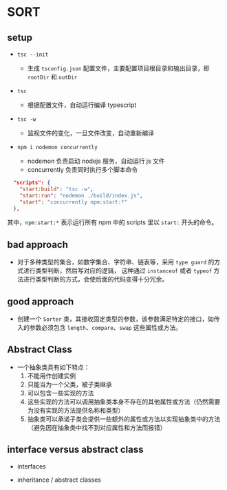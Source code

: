 # SORT

## setup

- `tsc --init`
  - 生成 `tsconfig.json` 配置文件，主要配置项目根目录和输出目录，即 `rootDir` 和 `outDir`

- `tsc`
  - 根据配置文件，自动运行编译 typescript

- `tsc -w`
  - 监视文件的变化，一旦文件改变，自动重新编译

- `npm i nodemon concurrently`
  - nodemon 负责启动 nodejs 服务，自动运行 js 文件
  - concurrently 负责同时执行多个脚本命令

```json
  "scripts": {
    "start:build": "tsc -w",
    "start:run": "nodemon ./build/index.js",
    "start": "concurrently npm:start:*"
  },
```

其中，`npm:start:*` 表示运行所有 npm 中的 scripts 里以 `start:` 开头的命令。

## bad approach

- 对于多种类型的集合，如数字集合、字符串、链表等，采用 `type guard` 的方式进行类型判断，然后写对应的逻辑，
  这种通过 `instanceof` 或者 `typeof` 方法进行类型判断的方式，会使后面的代码变得十分冗余。

## good approach

- 创建一个 `Sorter` 类，其接收固定类型的参数，该参数满足特定的接口，如传入的参数必须包含 `length`、`compare`、`swap` 这些属性或方法。

## Abstract Class

- 一个抽象类具有如下特点：
  1. 不能用作创建实例
  2. 只能当为一个父类，被子类继承
  3. 可以包含一些实现的方法
  4. 这些实现的方法可以调用抽象类本身不存在的其他属性或方法（仍然需要为没有实现的方法提供名称和类型）
  5. 抽象类可以承诺子类会提供一些额外的属性或方法以实现抽象类中的方法（避免因在抽象类中找不到对应属性和方法而报错）

## interface versus abstract class

- interfaces
  
- inheritance / abstract classes
